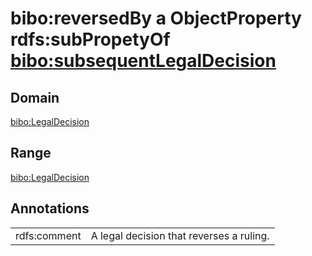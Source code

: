 # bibo:reversedBy a ObjectProperty rdfs:subPropetyOf [bibo:subsequentLegalDecision](/ontology/bibo/subsequentLegalDecision)

## Domain

[bibo:LegalDecision](/ontology/bibo/LegalDecision)

## Range

[bibo:LegalDecision](/ontology/bibo/LegalDecision)

## Annotations

|||
|-----|-----|
|rdfs:comment|A legal decision that reverses a ruling.|

